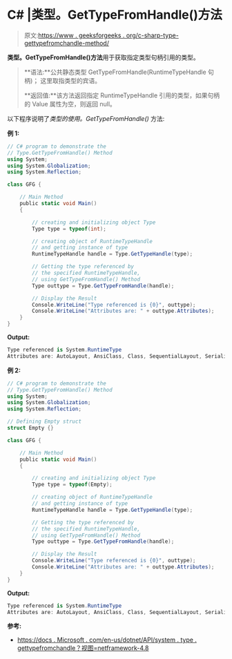 # C# |类型。GetTypeFromHandle()方法

> 原文:[https://www . geeksforgeeks . org/c-sharp-type-gettypefromchandle-method/](https://www.geeksforgeeks.org/c-sharp-type-gettypefromhandle-method/)

**类型。GetTypeFromHandle()方法**用于获取指定类型句柄引用的类型。

> **语法:**公共静态类型 GetTypeFromHandle(RuntimeTypeHandle 句柄)；
> 这里取指类型的宾语。
> 
> **返回值:**该方法返回指定 RuntimeTypeHandle 引用的类型，如果句柄的 Value 属性为空，则返回 null。

以下程序说明了*类型的使用。GetTypeFromHandle()* 方法:

**例 1:**

```cs
// C# program to demonstrate the
// Type.GetTypeFromHandle() Method
using System;
using System.Globalization;
using System.Reflection;

class GFG {

    // Main Method
    public static void Main()
    {

        // creating and initializing object Type
        Type type = typeof(int);

        // creating object of RuntimeTypeHandle 
        // and getting instance of type
        RuntimeTypeHandle handle = Type.GetTypeHandle(type);

        // Getting the type referenced by
        // the specified RuntimeTypeHandle,
        // using GetTypeFromHandle() Method
        Type outtype = Type.GetTypeFromHandle(handle);

        // Display the Result
        Console.WriteLine("Type referenced is {0}", outtype);
        Console.WriteLine("Attributes are: " + outtype.Attributes);
    }
}
```

**Output:**

```cs
Type referenced is System.RuntimeType
Attributes are: AutoLayout, AnsiClass, Class, SequentialLayout, Serializable, BeforeFieldInit

```

**例 2:**

```cs
// C# program to demonstrate the
// Type.GetTypeFromHandle() Method
using System;
using System.Globalization;
using System.Reflection;

// Defining Empty struct
struct Empty {}

class GFG {

    // Main Method
    public static void Main()
    {

        // creating and initializing object Type
        Type type = typeof(Empty);

        // creating object of RuntimeTypeHandle 
        // and getting instance of type
        RuntimeTypeHandle handle = Type.GetTypeHandle(type);

        // Getting the type referenced by
        // the specified RuntimeTypeHandle,
        // using GetTypeFromHandle() Method
        Type outtype = Type.GetTypeFromHandle(handle);

        // Display the Result
        Console.WriteLine("Type referenced is {0}", outtype);
        Console.WriteLine("Attributes are: " + outtype.Attributes);
    }
}
```

**Output:**

```cs
Type referenced is System.RuntimeType
Attributes are: AutoLayout, AnsiClass, Class, SequentialLayout, Serializable, BeforeFieldInit

```

**参考:**

*   [https://docs . Microsoft . com/en-us/dotnet/API/system . type . gettypefromchandle？视图=netframework-4.8](https://docs.microsoft.com/en-us/dotnet/api/system.type.gettypefromhandle?view=netframework-4.8)